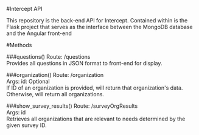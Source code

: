 #Intercept API

This repository is the back-end API for Intercept. Contained within is the Flask project that serves as the interface between the MongoDB database and the Angular front-end

#Methods

###questions()
Route: /questions  
Provides all questions in JSON format to front-end for display.

###organization()
Route: /organization  
Args: id: Optional  
If ID of an organization is provided, will return that organization's data. Otherwise, will return all organizations. 

###show\_survey\_results()
Route: /surveyOrgResults  
Args: id  
Retrieves all organizations that are relevant to needs determined by the given survey ID.
